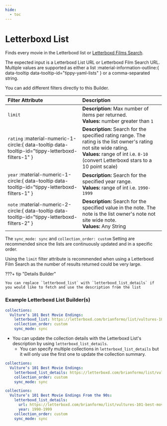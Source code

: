 ```yaml
---
hide:
  - toc
---
```

# Letterboxd List

Finds every movie in the Letterboxd list or [Letterboxd Films Search](https://letterboxd.com/films/).

The expected input is a Letterboxd List URL or Letterboxd Film Search URL. Multiple values are supported as either a list :material-information-outline:{ data-tooltip data-tooltip-id="tippy-yaml-lists" } or a comma-separated string.

You can add different filters directly to this Builder.

| Filter Attribute                                                                                  | Description                                                                                                                                                                                                 |
|:--------------------------------------------------------------------------------------------------|:------------------------------------------------------------------------------------------------------------------------------------------------------------------------------------------------------------|
| `limit`                                                                                           | **Description:** Max number of items per returned.<br>**Values:** number greater than `1`                                                                                                                  |
| `rating` :material-numeric-1-circle:{ data-tooltip data-tooltip-id="tippy-letterboxd-filters-1" } | **Description:** Search for the specified rating range. The rating is the list owner's rating not site wide rating.<br>**Values:** range of int i.e. `8-10` (convert Letterboxd stars to a 10 point scale) |
| `year` :material-numeric-1-circle:{ data-tooltip data-tooltip-id="tippy-letterboxd-filters-1" }   | **Description:** Search for the specified year range.<br>**Values:** range of int i.e. `1990-1999`                                                                                              |
| `note` :material-numeric-2-circle:{ data-tooltip data-tooltip-id="tippy-letterboxd-filters-2" }   | **Description:** Search for the specified value in the note. The note is the list owner's note not site wide note.<br>**Values:** Any String                                                     |

The `sync_mode: sync` and `collection_order: custom` Setting are recommended since the lists are continuously updated and in a specific order.

Using the `limit` filter attribute is recommended when using a Letterboxd Film Search as the number of results returned could be very large.

???+ tip "Details Builder"

    You can replace `letterboxd_list` with `letterboxd_list_details` if you would like to fetch and use the description from the list


### Example Letterboxd List Builder(s)

```yaml
collections:
  Vulture’s 101 Best Movie Endings:
    letterboxd_list: https://letterboxd.com/brianformo/list/vultures-101-best-movie-endings/
    collection_order: custom
    sync_mode: sync
```

* You can update the collection details with the Letterboxd List's description by using `letterboxd_list_details`.
  * You can specify multiple collections in `letterboxd_list_details` but it will only use the first one to update the collection summary.

```yaml
collections:
  Vulture’s 101 Best Movie Endings:
    letterboxd_list_details: https://letterboxd.com/brianformo/list/vultures-101-best-movie-endings/
    collection_order: custom
    sync_mode: sync
```

```yaml
collections:
  Vulture’s 101 Best Movie Endings From the 90s:
    letterboxd_list_details: 
      url: https://letterboxd.com/brianformo/list/vultures-101-best-movie-endings/
      year: 1990-1999
    collection_order: custom
    sync_mode: sync
```
